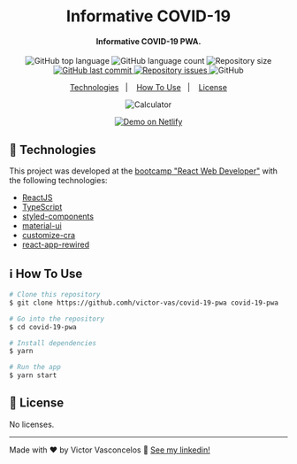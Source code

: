 <h1 align="center">
  Informative COVID-19
</h1>

<h4 align="center">
  Informative COVID-19 PWA.
</h4>
<p align="center">
  <img alt="GitHub top language" src="https://img.shields.io/github/languages/top/victor-vas/covid-19-pwa">

  <img alt="GitHub language count" src="https://img.shields.io/github/languages/count/victor-vas/covid-19-pwa">

  <img alt="Repository size" src="https://img.shields.io/github/repo-size/victor-vas/covid-19-pwa">

  <a href="https://github.com/victor-vas/covid-19-pwa/commits/master">
    <img alt="GitHub last commit" src="https://img.shields.io/github/last-commit/victor-vas/covid-19-pwa">
  </a>

  <a href="https://github.com/victor-vas/covid-19-pwa/issues">
    <img alt="Repository issues" src="https://img.shields.io/github/issues/victor-vas/covid-19-pwa">
  </a>

  <img alt="GitHub" src="https://img.shields.io/github/license/victor-vas/covid-19-pwa">
</p>

<p align="center">
  <a href="#rocket-technologies">Technologies</a>&nbsp;&nbsp;&nbsp;|&nbsp;&nbsp;&nbsp;
  <a href="#information_source-how-to-use">How To Use</a>&nbsp;&nbsp;&nbsp;|&nbsp;&nbsp;&nbsp;
  <a href="#memo-license">License</a>
</p>

<p align="center">
  <img alt="Calculator" src="https://res.cloudinary.com/dg4rnkej8/image/upload/v1605569199/portfolio/covid-19_byoxfb.jpg">
</p>

<p align="center">
  <a href="" target="_blank" rel="noopener noreferrer">
    <img alt="Demo on Netlify" src="https://res.cloudinary.com/dg4rnkej8/image/upload/v1604925542/github/demo-on-netlify_gzjnxa.png">
  </a>
</p>

## :rocket: Technologies

This project was developed at the [bootcamp "React Web Developer"](https://digitalinnovation.one/) with the following technologies:

-  [ReactJS](https://reactjs.org/)
-  [TypeScript](https://www.typescriptlang.org/)
-  [styled-components](https://www.styled-components.com/)
-  [material-ui](https://material-ui.com/)
-  [customize-cra](https://github.com/arackaf/customize-cra)
-  [react-app-rewired](https://github.com/timarney/react-app-rewired#readme)

## :information_source: How To Use

```bash
# Clone this repository
$ git clone https://github.comh/victor-vas/covid-19-pwa covid-19-pwa

# Go into the repository
$ cd covid-19-pwa

# Install dependencies
$ yarn

# Run the app
$ yarn start
```

## :memo: License
No licenses.

---

Made with ♥ by Victor Vasconcelos :wave: [See my linkedin!](https://www.linkedin.com/in/victor-vasconcelos-599b941a5/)
